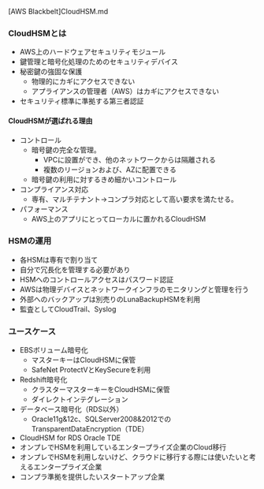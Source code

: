 [AWS Blackbelt]CloudHSM.md

### CloudHSMとは
- AWS上のハードウェアセキュリティモジュール
- 鍵管理と暗号化処理のためのセキュリティデバイス
- 秘密鍵の強固な保護
    - 物理的にカギにアクセスできない
    - アプライアンスの管理者（AWS）はカギにアクセスできない
- セキュリティ標準に準拠する第三者認証

#### CloudHSMが選ばれる理由
- コントロール
    - 暗号鍵の完全な管理。
        - VPCに設置ができ、他のネットワークからは隔離される
        - 複数のリージョンおよび、AZに配置できる
    - 暗号鍵の利用に対するきめ細かいコントロール
- コンプライアンス対応
    - 専有、マルチテナント→コンプラ対応として高い要求を満たせる。
- パフォーマンス
    - AWS上のアプリにとってローカルに置かれるCloudHSM

### HSMの運用
- 各HSMは専有で割り当て
- 自分で冗長化を管理する必要があり
- HSMへのコントロールアクセスはパスワード認証
- AWSは物理デバイスとネットワークインフラのモニタリングと管理を行う
- 外部へのバックアップは別売りのLunaBackupHSMを利用
- 監査としてCloudTrail、Syslog

### ユースケース
- EBSボリューム暗号化
    - マスターキーはCloudHSMに保管
    - SafeNet ProtectVとKeySecureを利用
- Redshift暗号化
    - クラスターマスターキーをCloudHSMに保管
    - ダイレクトインテグレーション
- データベース暗号化（RDS以外）
    - Oracle11g&12c、SQLServer2008&2012でのTransparentDataEncryption（TDE）
- CloudHSM for RDS Oracle TDE
- オンプレでHSMを利用しているエンタープライズ企業のCloud移行
- オンプレでHSMを利用しないけど、クラウドに移行する際には使いたいと考えるエンタープライズ企業
- コンプラ準拠を提供したいスタートアップ企業